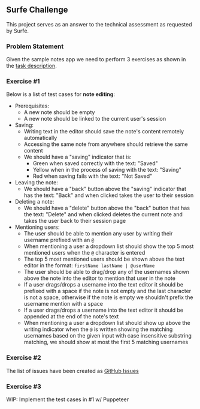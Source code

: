 ## Surfe Challenge
This project serves as an answer to the technical assessment as requested by Surfe.

### Problem Statement
Given the sample notes app we need to perform 3 exercises as shown in the [task description](https://work.surfe.com/testing-qa-challenge).

### Exercise #1
Below is a list of test cases for **note editing**:
- Prerequisites:
  - A new note should be empty
  - A new note should be linked to the current user's session
- Saving:
  - Writing text in the editor should save the note's content remotely automatically
  - Accessing the same note from anywhere should retrieve the same content
  - We should have a "saving" indicator that is:
    - Green when saved correctly with the text: "Saved"
    - Yellow when in the process of saving with the text: "Saving"
    - Red when saving fails with the text: "Not Saved"
- Leaving the note:
  - We should have a "back" button above the "saving" indicator that has the text: "Back" and when clicked takes the user to their session
- Deleting a note:
  - We should have a "delete" button above the "back" button that has the text: "Delete" and when clicked deletes the current note and takes the user back to their session page
- Mentioning users:
  - The user should be able to mention any user by writing their username prefixed with an `@`
  - When mentioning a user a dropdown list should show the top 5 most mentioned users when the `@` character is entered
  - The top 5 most mentioned users should be shown above the text editor in the format: `firstName lastName | @userName`
  - The user should be able to drag/drop any of the usernames shown above the note into the editor to mention that user in the note
  - If a user drags/drops a username into the text editor it should be prefixed with a space if the note is not empty and the last character is not a space, otherwise if the note is empty we shouldn't prefix the username mention with a space
  - If a user drags/drops a username into the text editor it should be appended at the end of the note's text
  - When mentioning a user a dropdown list should show up above the writing indicator when the `@` is written showing the matching usernames based on the given input with case insensitive substring matching, we should show at most the first 5 matching usernames

### Exercise #2
The list of issues have been created as [GitHub Issues](https://github.com/nourtalaat/surfe-challenge/issues)

### Exercise #3
WIP: Implement the test cases in #1 w/ Puppeteer